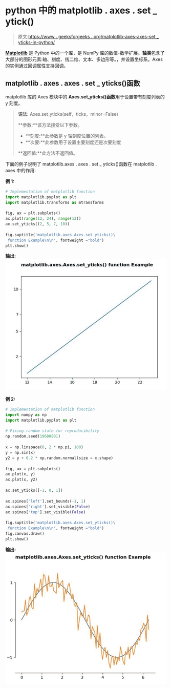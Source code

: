 # python 中的 matplotlib . axes . set _ ytick()

> 原文:[https://www . geeksforgeeks . org/matplotlib-axes-axes-set _ yticks-in-python/](https://www.geeksforgeeks.org/matplotlib-axes-axes-set_yticks-in-python/)

**[Matplotlib](https://www.geeksforgeeks.org/python-introduction-matplotlib/)** 是 Python 中的一个库，是 NumPy 库的数值-数学扩展。**轴类**包含了大部分的图形元素:轴、刻度、线二维、文本、多边形等。，并设置坐标系。Axes 的实例通过回调属性支持回调。

## matplotlib . axes . axes . set _ yticks()函数

matplotlib 库的 Axes 模块中的 **Axes.set_yticks()函数**用于设置带有刻度列表的 y 刻度。

> **语法:** Axes.set_yticks(self，ticks，minor=False)
> 
> **参数:**该方法接受以下参数。
> 
> *   **刻度:**此参数是 y 轴刻度位置的列表。
> *   **次要:**此参数用于设置主要刻度还是次要刻度
> 
> **返回值:**此方法不返回值。

下面的例子说明了 matplotlib.axes . axes . set _ yticks()函数在 matplotlib . axes 中的作用:

**例 1:**

```py
# Implementation of matplotlib function
import matplotlib.pyplot as plt
import matplotlib.transforms as mtransforms

fig, ax = plt.subplots()
ax.plot(range(12, 24), range(12))
ax.set_yticks((2, 5, 7, 10))

fig.suptitle('matplotlib.axes.Axes.set_yticks()\
 function Example\n\n', fontweight ="bold")
plt.show()
```

**输出:**
![](img/bc65605dd4c02d3aa2559f24049ebed1.png)

**例 2:**

```py
# Implementation of matplotlib function
import numpy as np
import matplotlib.pyplot as plt

# Fixing random state for reproducibility
np.random.seed(19680801)

x = np.linspace(0, 2 * np.pi, 100)
y = np.sin(x)
y2 = y + 0.2 * np.random.normal(size = x.shape)

fig, ax = plt.subplots()
ax.plot(x, y)
ax.plot(x, y2)

ax.set_yticks([-1, 0, 1])

ax.spines['left'].set_bounds(-1, 1)
ax.spines['right'].set_visible(False)
ax.spines['top'].set_visible(False)

fig.suptitle('matplotlib.axes.Axes.set_yticks()\
 function Example\n\n', fontweight ="bold")
fig.canvas.draw()
plt.show()
```

**输出:**
![](img/05cd4e59e5aa4c05897f105c34e19f58.png)